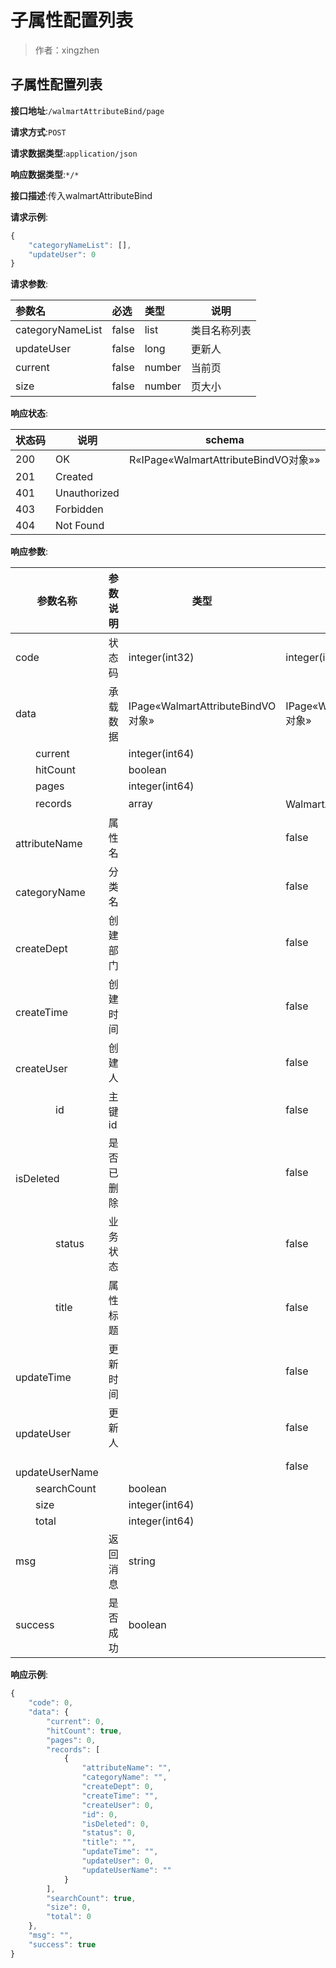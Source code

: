 # 子属性配置列表

> 作者：xingzhen

## 子属性配置列表


**接口地址**:`/walmartAttributeBind/page`


**请求方式**:`POST`


**请求数据类型**:`application/json`


**响应数据类型**:`*/*`


**接口描述**:传入walmartAttributeBind


**请求示例**:


```javascript
{
	"categoryNameList": [],
	"updateUser": 0
}
```


**请求参数**:

|参数名|必选|类型|说明|
|:----    |:---|:----- |-----   |
|categoryNameList |false  |list |类目名称列表 |
|updateUser |false  |long |更新人 |
|current |false  |number |当前页   |
|size |false  |number |页大小   |


**响应状态**:


| 状态码 | 说明 | schema |
| -------- | -------- | ----- | 
|200|OK|R«IPage«WalmartAttributeBindVO对象»»|
|201|Created||
|401|Unauthorized||
|403|Forbidden||
|404|Not Found||


**响应参数**:


| 参数名称 | 参数说明 | 类型 | schema |
| -------- | -------- | ----- |----- | 
|code|状态码|integer(int32)|integer(int32)|
|data|承载数据|IPage«WalmartAttributeBindVO对象»|IPage«WalmartAttributeBindVO对象»|
|&emsp;&emsp;current||integer(int64)||
|&emsp;&emsp;hitCount||boolean||
|&emsp;&emsp;pages||integer(int64)||
|&emsp;&emsp;records||array|WalmartAttributeBindVO对象|
|&emsp;&emsp;&emsp;&emsp;attributeName|属性名||false|string||
|&emsp;&emsp;&emsp;&emsp;categoryName|分类名||false|string||
|&emsp;&emsp;&emsp;&emsp;createDept|创建部门||false|integer(int64)||
|&emsp;&emsp;&emsp;&emsp;createTime|创建时间||false|string(date-time)||
|&emsp;&emsp;&emsp;&emsp;createUser|创建人||false|integer(int64)||
|&emsp;&emsp;&emsp;&emsp;id|主键id||false|integer(int64)||
|&emsp;&emsp;&emsp;&emsp;isDeleted|是否已删除||false|integer(int32)||
|&emsp;&emsp;&emsp;&emsp;status|业务状态||false|integer(int32)||
|&emsp;&emsp;&emsp;&emsp;title|属性标题||false|string||
|&emsp;&emsp;&emsp;&emsp;updateTime|更新时间||false|string(date-time)||
|&emsp;&emsp;&emsp;&emsp;updateUser|更新人||false|integer(int64)||
|&emsp;&emsp;&emsp;&emsp;updateUserName|||false|string||
|&emsp;&emsp;searchCount||boolean||
|&emsp;&emsp;size||integer(int64)||
|&emsp;&emsp;total||integer(int64)||
|msg|返回消息|string||
|success|是否成功|boolean||


**响应示例**:
```javascript
{
	"code": 0,
	"data": {
		"current": 0,
		"hitCount": true,
		"pages": 0,
		"records": [
			{
				"attributeName": "",
				"categoryName": "",
				"createDept": 0,
				"createTime": "",
				"createUser": 0,
				"id": 0,
				"isDeleted": 0,
				"status": 0,
				"title": "",
				"updateTime": "",
				"updateUser": 0,
				"updateUserName": ""
			}
		],
		"searchCount": true,
		"size": 0,
		"total": 0
	},
	"msg": "",
	"success": true
}
```
